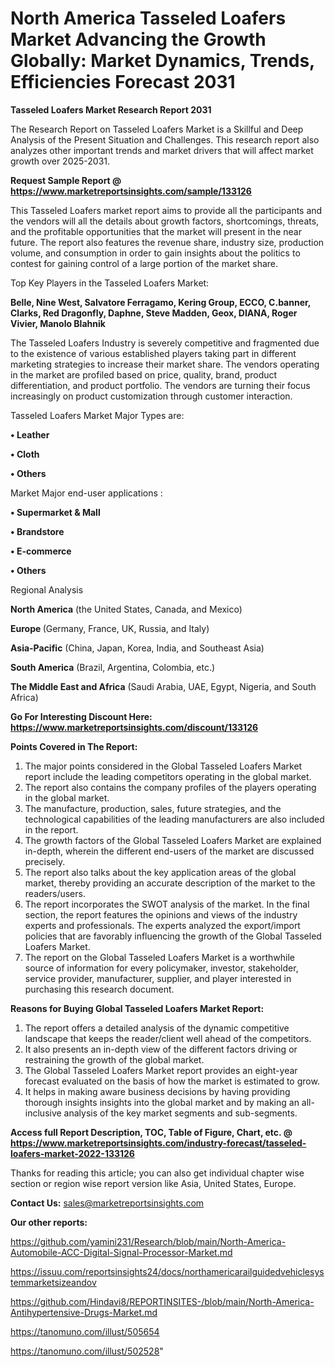 # North America Tasseled Loafers Market Advancing the Growth Globally: Market Dynamics, Trends, Efficiencies Forecast 2031

<strong>Tasseled Loafers Market Research Report 2031</strong>

The Research Report on Tasseled Loafers Market is a Skillful and Deep Analysis of the Present Situation and Challenges. This research report also analyzes other important trends and market drivers that will affect market growth over 2025-2031.

<strong>Request Sample Report @ <a href=https://www.marketreportsinsights.com/sample/133126>https://www.marketreportsinsights.com/sample/133126</a></strong>

This Tasseled Loafers market report aims to provide all the participants and the vendors will all the details about growth factors, shortcomings, threats, and the profitable opportunities that the market will present in the near future. The report also features the revenue share, industry size, production volume, and consumption in order to gain insights about the politics to contest for gaining control of a large portion of the market share.

Top Key Players in the Tasseled Loafers Market:

<strong>Belle, Nine West, Salvatore Ferragamo, Kering Group, ECCO, C.banner, Clarks, Red Dragonfly, Daphne, Steve Madden, Geox, DIANA, Roger Vivier, Manolo Blahnik</strong>

The Tasseled Loafers Industry is severely competitive and fragmented due to the existence of various established players taking part in different marketing strategies to increase their market share. The vendors operating in the market are profiled based on price, quality, brand, product differentiation, and product portfolio. The vendors are turning their focus increasingly on product customization through customer interaction.

Tasseled Loafers Market Major Types are:

<strong>• Leather

• Cloth

• Others</strong>

Market Major end-user applications :

<strong>• Supermarket & Mall

• Brandstore

• E-commerce

• Others</strong>

Regional Analysis

</u><strong><b>North America</b></strong> (the United States, Canada, and Mexico)

<strong><b>Europe </b></strong>(Germany, France, UK, Russia, and Italy)

<strong><b>Asia-Pacific</b></strong> (China, Japan, Korea, India, and Southeast Asia)

<strong><b>South America</b></strong> (Brazil, Argentina, Colombia, etc.)

<strong><b>The Middle East and Africa</b></strong> (Saudi Arabia, UAE, Egypt, Nigeria, and South Africa)

<strong>Go For Interesting Discount Here: <a href=https://www.marketreportsinsights.com/discount/133126>https://www.marketreportsinsights.com/discount/133126</a></strong>

<strong>Points Covered in The Report:</strong>
<ol>
  <li>The major points considered in the Global Tasseled Loafers Market report include the leading competitors operating in the global market.</li>
  <li>The report also contains the company profiles of the players operating in the global market.</li>
  <li>The manufacture, production, sales, future strategies, and the technological capabilities of the leading manufacturers are also included in the report.</li>
  <li>The growth factors of the Global Tasseled Loafers Market are explained in-depth, wherein the different end-users of the market are discussed precisely.</li>
  <li>The report also talks about the key application areas of the global market, thereby providing an accurate description of the market to the readers/users.</li>
  <li>The report incorporates the SWOT analysis of the market. In the final section, the report features the opinions and views of the industry experts and professionals. The experts analyzed the export/import policies that are favorably influencing the growth of the Global Tasseled Loafers Market.</li>
  <li>The report on the Global Tasseled Loafers Market is a worthwhile source of information for every policymaker, investor, stakeholder, service provider, manufacturer, supplier, and player interested in purchasing this research document.</li>
</ol>
<strong>Reasons for Buying Global Tasseled Loafers Market Report:</strong>

<ol>
  <li>The report offers a detailed analysis of the dynamic competitive landscape that keeps the reader/client well ahead of the competitors.</li>
  <li>It also presents an in-depth view of the different factors driving or restraining the growth of the global market.</li>
  <li>The Global Tasseled Loafers Market report provides an eight-year forecast evaluated on the basis of how the market is estimated to grow.</li>
  <li>It helps in making aware business decisions by having providing thorough insights insights into the global market and by making an all-inclusive analysis of the key market segments and sub-segments.</li>
</ol>
<strong>Access full Report Description, TOC, Table of Figure, Chart, etc. @ <a href=https://www.marketreportsinsights.com/industry-forecast/tasseled-loafers-market-2022-133126>https://www.marketreportsinsights.com/industry-forecast/tasseled-loafers-market-2022-133126</a></strong>


Thanks for reading this article; you can also get individual chapter wise section or region wise report version like Asia, United States, Europe.

<strong>Contact Us:</strong>
sales@marketreportsinsights.com

<strong>Our other reports:</strong>

<a href=https://github.com/yamini231/Research/blob/main/North-America-Automobile-ACC-Digital-Signal-Processor-Market.md>https://github.com/yamini231/Research/blob/main/North-America-Automobile-ACC-Digital-Signal-Processor-Market.md</a>

<a href=https://issuu.com/reportsinsights24/docs/northamericarailguidedvehiclesystemmarketsizeandov>https://issuu.com/reportsinsights24/docs/northamericarailguidedvehiclesystemmarketsizeandov</a>

<a href=https://github.com/Hindavi8/REPORTINSITES-/blob/main/North-America-Antihypertensive-Drugs-Market.md>https://github.com/Hindavi8/REPORTINSITES-/blob/main/North-America-Antihypertensive-Drugs-Market.md</a>

<a href=https://tanomuno.com/illust/505654>https://tanomuno.com/illust/505654</a>

<a href=https://tanomuno.com/illust/502528>https://tanomuno.com/illust/502528</a>"
